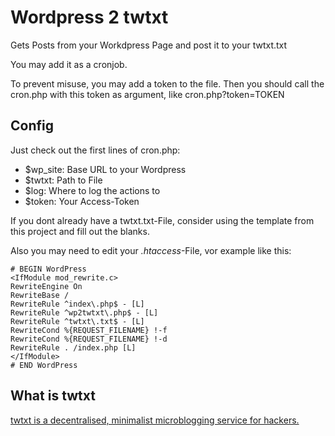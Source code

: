 # Wordpress 2 twtxt

Gets Posts from your Workdpress Page and post it to your twtxt.txt

You may add it as a cronjob.

To prevent misuse, you may add a token to the file. Then you should call the cron.php with this token as argument, like cron.php?token=TOKEN

## Config

Just check out the first lines of cron.php:

- $wp_site: Base URL to your Wordpress
- $twtxt: Path to File
- $log: Where to log the actions to
- $token: Your Access-Token

If you dont already have a twtxt.txt-File, consider using the template from this project and fill out the blanks.

Also you may need to edit your _.htaccess_-File, vor example like this:

    # BEGIN WordPress
    <IfModule mod_rewrite.c>
    RewriteEngine On
    RewriteBase /
    RewriteRule ^index\.php$ - [L]
    RewriteRule ^wp2twtxt\.php$ - [L]
    RewriteRule ^twtxt\.txt$ - [L]
    RewriteCond %{REQUEST_FILENAME} !-f
    RewriteCond %{REQUEST_FILENAME} !-d
    RewriteRule . /index.php [L]
    </IfModule>
    # END WordPress

## What is twtxt

[twtxt is a decentralised, minimalist microblogging service for hackers.](https://github.com/buckket/twtxt)

